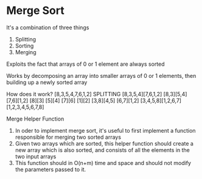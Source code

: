 # Merge Sort

It's a combination of three things

1. Splitting
2. Sorting
3. Merging

Exploits the fact that arrays of 0 or 1 element are always sorted

Works by decomposing an array into smaller arrays of 0 or 1 elements, then building up a newly sorted array

How does it work?
[8,3,5,4,7,6,1,2] SPLITTING
[8,3,5,4][7,6,1,2]
[8,3][5,4] [7,6][1,2]
[8][3] [5][4] [7][6] [1][2]
[3,8][4,5] [6,7][1,2]
[3,4,5,8][1,2,6,7]
[1,2,3,4,5,6,7,8]

Merge Helper Function

1. In oder to implement merge sort, it's useful to first implement a function responsible for merging two sorted arrays
2. Given two arrays which are sorted, this helper function should create a new array which is also sorted, and consists of all the elements in the two input arrays
3. This function should in O(n+m) time and space and should not modify the parameters passed to it.
